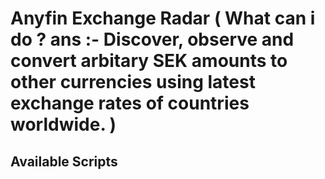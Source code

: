 # Anyfin Exchange Radar  ( What can i do ? ans :- Discover, observe and convert arbitary SEK amounts to other currencies using latest exchange rates of countries worldwide. )

## Available Scripts
